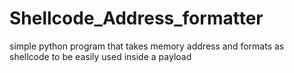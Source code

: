 # Shellcode_Address_formatter
simple python program that takes memory address and formats as shellcode to be easily used inside a payload
